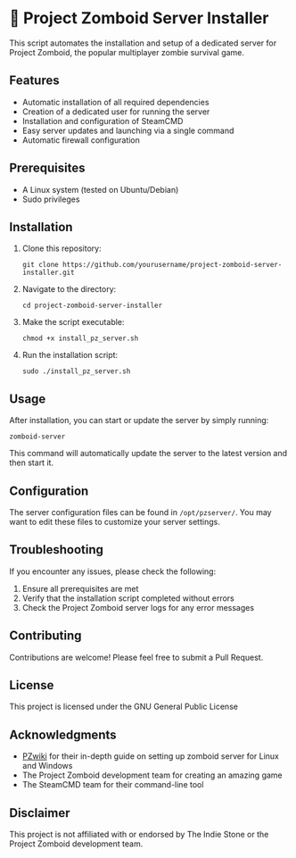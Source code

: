 # 🧟 Project Zomboid Server Installer

This script automates the installation and setup of a dedicated server for Project Zomboid, the popular multiplayer zombie survival game.

## Features

- Automatic installation of all required dependencies
- Creation of a dedicated user for running the server
- Installation and configuration of SteamCMD
- Easy server updates and launching via a single command
- Automatic firewall configuration

## Prerequisites

- A Linux system (tested on Ubuntu/Debian)
- Sudo privileges

## Installation

1. Clone this repository:
   ```
   git clone https://github.com/yourusername/project-zomboid-server-installer.git
   ```

2. Navigate to the directory:
   ```
   cd project-zomboid-server-installer
   ```

3. Make the script executable:
   ```
   chmod +x install_pz_server.sh
   ```

4. Run the installation script:
   ```
   sudo ./install_pz_server.sh
   ```

## Usage

After installation, you can start or update the server by simply running:
```
zomboid-server
```

This command will automatically update the server to the latest version and then start it.

## Configuration

The server configuration files can be found in `/opt/pzserver/`. You may want to edit these files to customize your server settings.

## Troubleshooting

If you encounter any issues, please check the following:

1. Ensure all prerequisites are met
2. Verify that the installation script completed without errors
3. Check the Project Zomboid server logs for any error messages

## Contributing

Contributions are welcome! Please feel free to submit a Pull Request.

## License

This project is licensed under the GNU General Public License

## Acknowledgments

- [PZwiki](https://pzwiki.net/wiki/Dedicated_server) for their in-depth guide on setting up zomboid server for Linux and Windows
- The Project Zomboid development team for creating an amazing game
- The SteamCMD team for their command-line tool

## Disclaimer

This project is not affiliated with or endorsed by The Indie Stone or the Project Zomboid development team.

